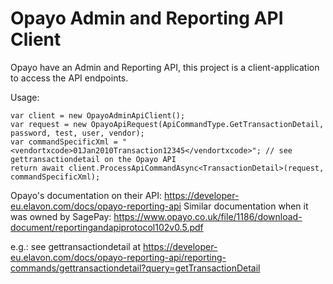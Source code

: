 # Opayo Admin and Reporting API Client

Opayo have an Admin and Reporting API, this project is a client-application to access the API endpoints.

Usage:

```
var client = new OpayoAdminApiClient();
var request = new OpayoApiRequest(ApiCommandType.GetTransactionDetail, password, test, user, vendor);
var commandSpecificXml = "<vendortxcode>01Jan2010Transaction12345</vendortxcode>"; // see gettransactiondetail on the Opayo API
return await client.ProcessApiCommandAsync<TransactionDetail>(request, commandSpecificXml);
```

Opayo's documentation on their API:
https://developer-eu.elavon.com/docs/opayo-reporting-api
Similar documentation when it was owned by SagePay:
https://www.opayo.co.uk/file/1186/download-document/reportingandapiprotocol102v0.5.pdf

e.g.:
see gettransactiondetail at https://developer-eu.elavon.com/docs/opayo-reporting-api/reporting-commands/gettransactiondetail?query=getTransactionDetail